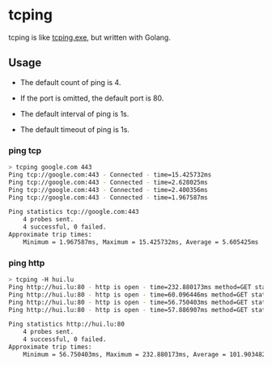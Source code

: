 # tcping

tcping is like [tcping.exe](https://elifulkerson.com/projects/tcping.php), but written with Golang.

## Usage

- The default count of ping is 4.

- If the port is omitted, the default port is 80.

- The default interval of ping is 1s.

- The default timeout of ping is 1s.

### ping tcp

```bash
> tcping google.com 443
Ping tcp://google.com:443 - Connected - time=15.425732ms
Ping tcp://google.com:443 - Connected - time=2.628025ms
Ping tcp://google.com:443 - Connected - time=2.400356ms
Ping tcp://google.com:443 - Connected - time=1.967587ms

Ping statistics tcp://google.com:443
	4 probes sent.
	4 successful, 0 failed.
Approximate trip times:
	Minimum = 1.967587ms, Maximum = 15.425732ms, Average = 5.605425ms
```

### ping http

```bash
> tcping -H hui.lu
Ping http://hui.lu:80 - http is open - time=232.880173ms method=GET status=200 bytes=10317
Ping http://hui.lu:80 - http is open - time=60.096446ms method=GET status=200 bytes=10317
Ping http://hui.lu:80 - http is open - time=56.750403ms method=GET status=200 bytes=10317
Ping http://hui.lu:80 - http is open - time=57.886907ms method=GET status=200 bytes=10317

Ping statistics http://hui.lu:80
	4 probes sent.
	4 successful, 0 failed.
Approximate trip times:
	Minimum = 56.750403ms, Maximum = 232.880173ms, Average = 101.903482ms
```
